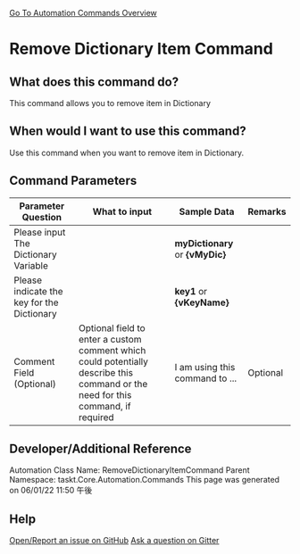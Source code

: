 <!--TITLE: Remove Dictionary Item Command -->
<!-- SUBTITLE: a command in the Dictionary Commands group. -->
[Go To Automation Commands Overview](/automation-commands.md)


# Remove Dictionary Item Command


## What does this command do?
This command allows you to remove item in Dictionary


## When would I want to use this command?
Use this command when you want to remove item in Dictionary.


## Command Parameters
| Parameter Question   	| What to input  	|  Sample Data 	| Remarks  	|
| ---                    | ---               | ---           | ---       |
|Please input The Dictionary Variable||**myDictionary** or **{vMyDic}**||
|Please indicate the key for the Dictionary||**key1** or **{vKeyName}**||
|Comment Field (Optional)|Optional field to enter a custom comment which could potentially describe this command or the need for this command, if required|I am using this command to ...|Optional|








## Developer/Additional Reference
Automation Class Name: RemoveDictionaryItemCommand
Parent Namespace: taskt.Core.Automation.Commands
This page was generated on 06/01/22 11:50 午後


## Help
[Open/Report an issue on GitHub](https://github.com/saucepleez/taskt/issues/new)
[Ask a question on Gitter](https://gitter.im/taskt-rpa/Lobby)
